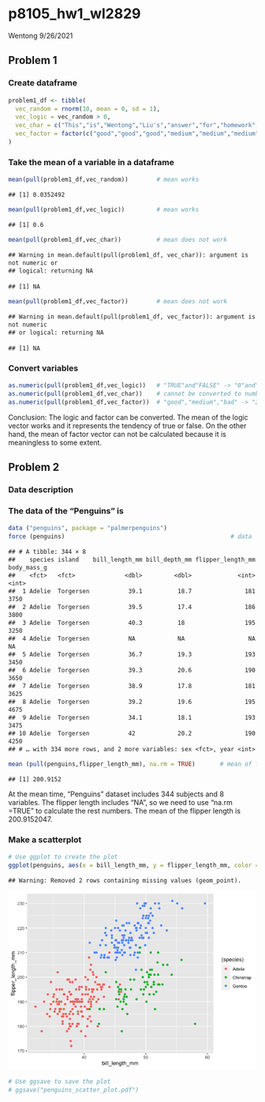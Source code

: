 p8105\_hw1\_wl2829
================
Wentong
9/26/2021

## Problem 1

### Create dataframe

``` r
problem1_df <- tibble(
  vec_random = rnorm(10, mean = 0, sd = 1),
  vec_logic = vec_random > 0,
  vec_char = c("This","is","Wentong","Liu's","answer","for","homework","1","problem","1"),
  vec_factor = factor(c("good","good","good","medium","medium","medium","medium","bad","bad","bad"))
)
```

### Take the mean of a variable in a dataframe

``` r
mean(pull(problem1_df,vec_random))        # mean works
```

    ## [1] 0.0352492

``` r
mean(pull(problem1_df,vec_logic))         # mean works
```

    ## [1] 0.6

``` r
mean(pull(problem1_df,vec_char))          # mean does not work
```

    ## Warning in mean.default(pull(problem1_df, vec_char)): argument is not numeric or
    ## logical: returning NA

    ## [1] NA

``` r
mean(pull(problem1_df,vec_factor))        # mean does not work
```

    ## Warning in mean.default(pull(problem1_df, vec_factor)): argument is not numeric
    ## or logical: returning NA

    ## [1] NA

### Convert variables

``` r
as.numeric(pull(problem1_df,vec_logic))   # "TRUE"and"FALSE" -> "0"and"1"
as.numeric(pull(problem1_df,vec_char))    # cannot be converted to numbers
as.numeric(pull(problem1_df,vec_factor))  # "good","medium","bad" -> "2","3","1"
```

Conclusion: The logic and factor can be converted. The mean of the logic
vector works and it represents the tendency of true or false. On the
other hand, the mean of factor vector can not be calculated because it
is meaningless to some extent.

## Problem 2

### Data description

### The data of the “Penguins” is

``` r
data ("penguins", package = "palmerpenguins")
force (penguins)                                               # data
```

    ## # A tibble: 344 × 8
    ##    species island    bill_length_mm bill_depth_mm flipper_length_mm body_mass_g
    ##    <fct>   <fct>              <dbl>         <dbl>             <int>       <int>
    ##  1 Adelie  Torgersen           39.1          18.7               181        3750
    ##  2 Adelie  Torgersen           39.5          17.4               186        3800
    ##  3 Adelie  Torgersen           40.3          18                 195        3250
    ##  4 Adelie  Torgersen           NA            NA                  NA          NA
    ##  5 Adelie  Torgersen           36.7          19.3               193        3450
    ##  6 Adelie  Torgersen           39.3          20.6               190        3650
    ##  7 Adelie  Torgersen           38.9          17.8               181        3625
    ##  8 Adelie  Torgersen           39.2          19.6               195        4675
    ##  9 Adelie  Torgersen           34.1          18.1               193        3475
    ## 10 Adelie  Torgersen           42            20.2               190        4250
    ## # … with 334 more rows, and 2 more variables: sex <fct>, year <int>

``` r
mean (pull(penguins,flipper_length_mm), na.rm = TRUE)       # mean of flipper length  
```

    ## [1] 200.9152

At the mean time, “Penguins” dataset includes 344 subjects and 8
variables. The flipper length includes “NA”, so we need to use “na.rm
=TRUE” to calculate the rest numbers. The mean of the flipper length is
200.9152047.

### Make a scatterplot

``` r
# Use ggplot to create the plot
ggplot(penguins, aes(x = bill_length_mm, y = flipper_length_mm, color = (species))) + geom_point()
```

    ## Warning: Removed 2 rows containing missing values (geom_point).

![](p8105_hw1_wl2829_files/figure-gfm/unnamed-chunk-6-1.png)<!-- -->

``` r
# Use ggsave to save the plot
# ggsave("penguins_scatter_plot.pdf")
```
